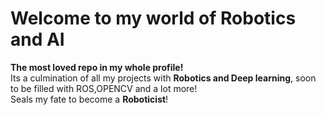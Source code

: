 # Welcome to my world of Robotics and AI
**The most loved repo in my whole profile!** </br>
Its a culmination of all my projects with **Robotics and Deep learning**, soon to be filled with ROS,OPENCV and a lot more!</br>
Seals my fate to become a **Roboticist**!
